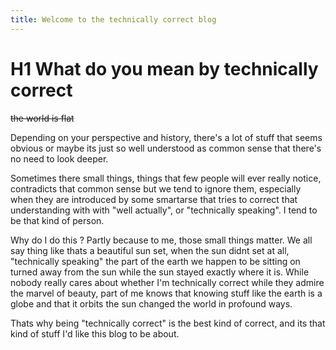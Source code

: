 ```yaml
---
title: Welcome to the technically correct blog
---
```


# H1 What do you mean by technically correct

~~the world is flat~~

Depending on your perspective and history, there's a lot of stuff that seems obvious or maybe its just so well understood as common sense that there's no need to look deeper.

Sometimes there small things, things that few people will ever really notice, contradicts that common sense but we tend to ignore them, especially when they are introduced by some smartarse that tries to correct that understanding with with "well actually", or "technically speaking". I tend to be that kind of person.

Why do I do this ? Partly because to me, those small things matter. We all say thing like thats a beautiful sun set, when the sun didnt set at all, "technically speaking" the part of the earth we happen to be sitting on turned away from the sun while the sun stayed exactly where it is. While  nobody really cares about whether I'm technically correct while they admire the marvel of beauty, part of me knows that knowing stuff like the earth is a globe and that it orbits the sun changed the world in profound ways.

Thats why being "technically correct" is the best kind of correct, and its that kind of stuff I'd like this blog to be about.
